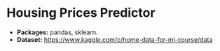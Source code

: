 # Housing Prices Predictor 
* **Packages:** pandas, sklearn.
* **Dataset:** https://www.kaggle.com/c/home-data-for-ml-course/data

